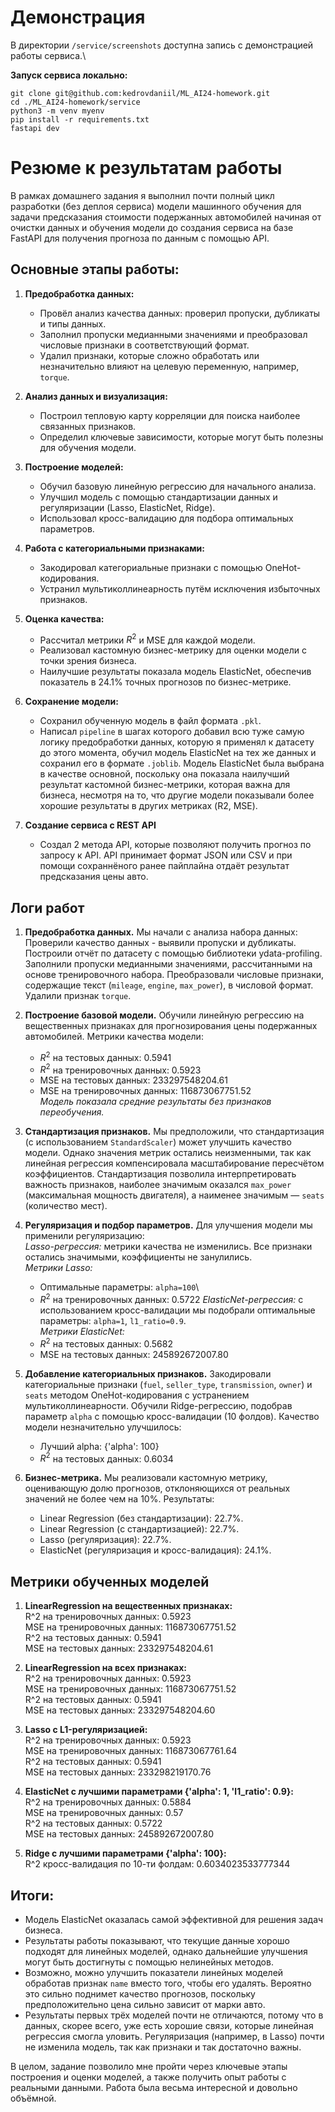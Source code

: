 # Демонстрация
В директории `/service/screenshots` доступна запись с демонстрацией работы сервиса.\

**Запуск сервиса локально:**
```shell
git clone git@github.com:kedrovdaniil/ML_AI24-homework.git
cd ./ML_AI24-homework/service
python3 -m venv myenv
pip install -r requirements.txt
fastapi dev
```

# Резюме к результатам работы
В рамках домашнего задания я выполнил почти полный цикл разработки (без деплоя сервиса) модели машинного обучения для задачи предсказания стоимости подержанных автомобилей начиная от очистки данных и обучения модели до создания сервиса на базе FastAPI для получения прогноза по данным с помощью API. 

## Основные этапы работы:
1. **Предобработка данных:**
   - Провёл анализ качества данных: проверил пропуски, дубликаты и типы данных.
   - Заполнил пропуски медианными значениями и преобразовал числовые признаки в соответствующий формат.
   - Удалил признаки, которые сложно обработать или незначительно влияют на целевую переменную, например, `torque`.

2. **Анализ данных и визуализация:**
   - Построил тепловую карту корреляции для поиска наиболее связанных признаков.
   - Определил ключевые зависимости, которые могут быть полезны для обучения модели.

3. **Построение моделей:**
   - Обучил базовую линейную регрессию для начального анализа.
   - Улучшил модель с помощью стандартизации данных и регуляризации (Lasso, ElasticNet, Ridge).
   - Использовал кросс-валидацию для подбора оптимальных параметров.

4. **Работа с категориальными признаками:**
   - Закодировал категориальные признаки с помощью OneHot-кодирования.
   - Устранил мультиколлинеарность путём исключения избыточных признаков.

5. **Оценка качества:**
   - Рассчитал метрики $R^2$ и MSE для каждой модели.
   - Реализовал кастомную бизнес-метрику для оценки модели с точки зрения бизнеса.
   - Наилучшие результаты показала модель ElasticNet, обеспечив показатель в 24.1% точных прогнозов по бизнес-метрике.

6. **Сохранение модели:**
   - Сохранил обученную модель в файл формата `.pkl`.
   - Написал `pipeline` в шагах которого добавил всю туже самую логику предобработки данных, которую я применял к датасету до этого момента, обучил модель ElasticNet на тех же данных и сохранил его в формате `.joblib`. Модель ElasticNet была выбрана в качестве основной, поскольку она показала наилучший результат кастомной бизнес-метрики, которая важна для бизнеса, несмотря на то, что другие модели показывали более хорошие результаты в других метриках (R2, MSE).

7. **Создание сервиса с REST API**
   - Создал 2 метода API, которые позволяют получить прогноз по запросу к API. API принимает формат JSON или CSV и при помощи сохраннёного ранее пайплайна отдаёт результат предсказания цены авто.

## Логи работ
1. **Предобработка данных.** Мы начали с анализа набора данных:
   Проверили качество данных - выявили пропуски и дубликаты.
   Построили отчёт по датасету с помощью библиотеки ydata-profiling.
   Заполнили пропуски медианными значениями, рассчитанными на основе тренировочного набора.
   Преобразовали числовые признаки, содержащие текст (`mileage`, `engine`, `max_power`), в числовой формат.
   Удалили признак `torque`.

2. **Построение базовой модели.**
   Обучили линейную регрессию на вещественных признаках для прогнозирования цены подержанных автомобилей.
   Метрики качества модели:
   - $R^2$ на тестовых данных: 0.5941
   - $R^2$ на тренировочных данных: 0.5923
   - MSE на тестовых данных: 233297548204.61
   - MSE на тренировочных данных: 116873067751.52\
     _Модель показала средние результаты без признаков переобучения._

3. **Стандартизация признаков.**
   Мы предположили, что стандартизация (с использованием `StandardScaler`) может улучшить качество модели. Однако значения метрик остались неизменными, так как линейная регрессия компенсировала масштабирование пересчётом коэффициентов.
   Стандартизация позволила интерпретировать важность признаков, наиболее значимым оказался `max_power` (максимальная мощность двигателя), а наименее значимым — `seats` (количество мест).

4. **Регуляризация и подбор параметров.**
   Для улучшения модели мы применили регуляризацию:\
   _Lasso-регрессия:_ метрики качества не изменились. Все признаки остались значимыми, коэффициенты не занулились.\
   _Метрики Lasso:_
   - Оптимальные параметры: `alpha=100`\
   - $R^2$ на тренировочных данных: 0.5722
     _ElasticNet-регрессия:_ с использованием кросс-валидации мы подобрали оптимальные параметры: `alpha=1`, `l1_ratio=0.9`.\
     _Метрики ElasticNet:_
   - $R^2$ на тестовых данных: 0.5682
   - MSE на тестовых данных: 245892672007.80

5. **Добавление категориальных признаков.**
   Закодировали категориальные признаки (`fuel`, `seller_type`, `transmission`, `owner`) и `seats` методом OneHot-кодирования с устранением мультиколлинеарности.
   Обучили Ridge-регрессию, подобрав параметр `alpha` с помощью кросс-валидации (10 фолдов).
   Качество модели незначительно улучшилось:
   - Лучший alpha: {'alpha': 100}
   - $R^2$ на тестовых данных: 0.6034

6. **Бизнес-метрика.**
   Мы реализовали кастомную метрику, оценивающую долю прогнозов, отклоняющихся от реальных значений не более чем на 10%. Результаты:
   - Linear Regression (без стандартизации): 22.7%.
   - Linear Regression (с стандартизацией): 22.7%.
   - Lasso (регуляризация): 22.7%.
   - ElasticNet (регуляризация и кросс-валидация): 24.1%.

## Метрики обученных моделей
1) **LinearRegression на вещественных признаках:**\
R^2 на тренировочных данных: 0.5923\
MSE на тренировочных данных: 116873067751.52\
R^2 на тестовых данных: 0.5941\
MSE на тестовых данных: 233297548204.61

2) **LinearRegression на всех признаках:**\
R^2 на тренировочных данных: 0.5923\
MSE на тренировочных данных: 116873067751.52\
R^2 на тестовых данных: 0.5941\
MSE на тестовых данных: 233297548204.60

3) **Lasso с L1-регуляризацией:**\
R^2 на тренировочных данных: 0.5923\
MSE на тренировочных данных: 116873067761.64\
R^2 на тестовых данных: 0.5941\
MSE на тестовых данных: 233298219170.76

4) **ElasticNet с лучшими параметрами {'alpha': 1, 'l1_ratio': 0.9}:**\
R^2 на тренировочных данных: 0.5884\
MSE на тренировочных данных: 0.57\
R^2 на тестовых данных: 0.5722\
MSE на тестовых данных: 245892672007.80

5) **Ridge с лучшими параметрами {'alpha': 100}:**\
R^2 кросс-валидация по 10-ти фолдам: 0.6034023533777344

## Итоги:
- Модель ElasticNet оказалась самой эффективной для решения задач бизнеса.
- Результаты работы показывают, что текущие данные хорошо подходят для линейных моделей, однако дальнейшие улучшения могут быть достигнуты с помощью нелинейных методов.
- Возможно, можно улучшить показатели линейных моделей обработав признак `name` вместо того, чтобы его удалять. Вероятно это сильно поднимет качество прогнозов, поскольку предположительно цена сильно зависит от марки авто.
- Результаты первых трёх моделей почти не отличаются, потому что в данных, скорее всего, уже есть хорошие связи, которые линейная регрессия смогла уловить.
Регуляризация (например, в Lasso) почти не изменила модель, так как признаки и так достаточно важны.

В целом, задание позволило мне пройти через ключевые этапы построения и оценки моделей, а также получить опыт работы с реальными данными. Работа была весьма интересной и довольно объёмной.
